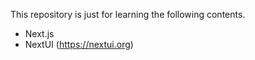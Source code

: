 This repository is just for learning the following contents.

- Next.js
- NextUI (https://nextui.org)

